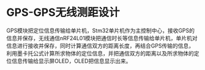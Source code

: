 # GPS-GPS无线测距设计
 GPS模块把定位信息传输给单片机，Stm32单片机作为主控制中心，接收GPS的信息并保存，无线通信nRF24L01模块把通信时长等信息传输给单片机，单片机对信息进行接收并保存，同时计算通信双方的距离长度，再结合GPS传输的信息，利用墨卡托公式计算所求物体的定位信息，并把通信双方的距离以及所求物体的定位信息传输给显示屏OLED，OLED把信息显示出来。
